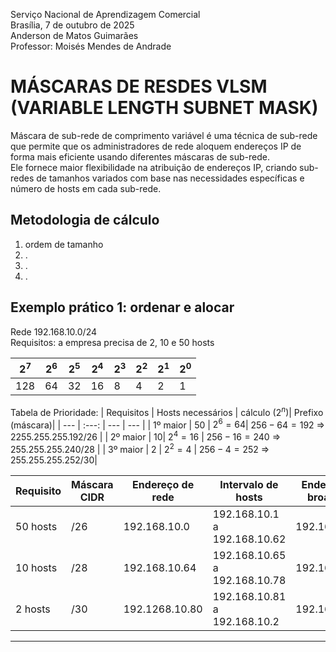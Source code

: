 Serviço Nacional de Aprendizagem Comercial  
Brasília, 7 de outubro de 2025  
Anderson de Matos Guimarães  
Professor: Moisés Mendes de Andrade

# MÁSCARAS DE RESDES VLSM (VARIABLE LENGTH SUBNET MASK)

Máscara de sub-rede de comprimento variável é uma técnica de sub-rede que permite que os administradores de rede aloquem endereços IP de forma mais eficiente usando diferentes máscaras de sub-rede.  
Ele fornece maior flexibilidade na atribuição de endereços IP, criando sub-redes de tamanhos variados com base nas necessidades específicas e número de hosts em cada sub-rede.

## Metodologia de cálculo
1. ordem de tamanho
2. .
3. .
4. .

## Exemplo prático 1:  ordenar e alocar

Rede 192.168.10.0/24  
Requisitos: a empresa precisa de 2, 10 e 50 hosts

|$2^7$ |$2^6$ | $2^5$ | $2^4$ | $2^3$ | $2^2$ | $2^1$ | $2^0$ |
| --- | --- | --- | --- | --- | --- | --- | --- |
| 128 | 64 | 32 | 16 | 8 | 4 | 2 | 1|

Tabela de Prioridade:
| Requisitos | Hosts necessários | cálculo ($2^n$)| Prefixo (máscara)| 
| --- | :---: | --- | --- |
| 1º maior | 50 | $2^6 = 64$| $256 - 64 = 192$ => 2255.255.255.192/26 |
| 2º maior | 10| $2^4 = 16$ | $256 - 16 = 240$ => 255.255.255.240/28 |
| 3º maior | 2 | $2^2 = 4$ | $256 - 4 = 252$ => 255.255.255.252/30|

| Requisito | Máscara CIDR | Endereço de rede| Intervalo de hosts| Endereço de broadcast|
| --- | --- | --- | --- | --- |
| 50 hosts | /26 | 192.168.10.0 | 192.168.10.1 a 192.168.10.62 | 192.168.10.63 |
| 10 hosts | /28 | 192.168.10.64 | 192.168.10.65 a 192.168.10.78 | 192.168.10.79 |
| 2 hosts | /30 | 192.1268.10.80 | 192.168.10.81 a 192.168.10.2 | 192.168.10.83 |

---
